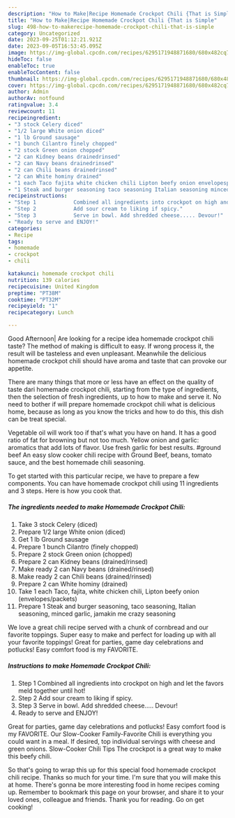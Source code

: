 ```yaml
---
description: "How to Make|Recipe Homemade Crockpot Chili {That is Simple"
title: "How to Make|Recipe Homemade Crockpot Chili {That is Simple"
slug: 498-how-to-makerecipe-homemade-crockpot-chili-that-is-simple
category: Uncategorized
date: 2023-09-25T01:12:21.921Z
date: 2023-09-05T16:53:45.095Z
image: https://img-global.cpcdn.com/recipes/6295171948871680/680x482cq70/homemade-crockpot-chili-recipe-main-photo.jpg
hideToc: false
enableToc: true
enableTocContent: false
thumbnail: https://img-global.cpcdn.com/recipes/6295171948871680/680x482cq70/homemade-crockpot-chili-recipe-main-photo.jpg
cover: https://img-global.cpcdn.com/recipes/6295171948871680/680x482cq70/homemade-crockpot-chili-recipe-main-photo.jpg
author: Admin
authorAv: notfound
ratingvalue: 3.4
reviewcount: 11
recipeingredient:
- "3 stock Celery diced"
- "1/2 large White onion diced"
- "1 lb Ground sausage"
- "1 bunch Cilantro finely chopped"
- "2 stock Green onion chopped"
- "2 can Kidney beans drainedrinsed"
- "2 can Navy beans drainedrinsed"
- "2 can Chili beans drainedrinsed"
- "2 can White hominy drained"
- "1 each Taco fajita white chicken chili Lipton beefy onion envelopespackets"
- "1 Steak and burger seasoning taco seasoning Italian seasoning minced garlic jamakin me crazy seasoning"
recipeinstructions:
- "Step 1            Combined all ingredients into crockpot on high and let the favors meld together until hot!"
- "Step 2            Add sour cream to liking if spicy."
- "Step 3            Serve in bowl. Add shredded cheese..... Devour!"
- "Ready to serve and ENJOY!"
categories:
- Recipe
tags:
- homemade
- crockpot
- chili

katakunci: homemade crockpot chili 
nutrition: 139 calories
recipecuisine: United Kingdom
preptime: "PT38M"
cooktime: "PT32M"
recipeyield: "1"
recipecategory: Lunch

---
```



Good Afternoon| Are looking for a recipe idea homemade crockpot chili taste? The method of making is difficult to easy. If wrong process it, the result will be tasteless and even unpleasant. Meanwhile the delicious homemade crockpot chili should have aroma and taste that can provoke our appetite.






There are many things that more or less have an effect on the quality of taste dari homemade crockpot chili, starting from the type of ingredients, then the selection of fresh ingredients, up to how to make and serve it. No need to bother if will prepare homemade crockpot chili what is delicious home, because as long as you know the tricks and how to do this, this dish can be treat  special.


Vegetable oil will work too if that&#39;s what you have on hand. It has a good ratio of fat for browning but not too much. Yellow onion and garlic: aromatics that add lots of flavor. Use fresh garlic for best results. #ground beef An easy slow cooker chili recipe with Ground Beef, beans, tomato sauce, and the best homemade chili seasoning.


To get started with this particular recipe, we have to prepare a few components. You can have homemade crockpot chili using 11 ingredients and 3 steps. Here is how you cook that.

<!--inarticleads1-->

##### The ingredients needed to make Homemade Crockpot Chili:

1. Take 3 stock Celery (diced)
1. Prepare 1/2 large White onion (diced)
1. Get 1 lb Ground sausage
1. Prepare 1 bunch Cilantro (finely chopped)
1. Prepare 2 stock Green onion (chopped)
1. Prepare 2 can Kidney beans (drained/rinsed)
1. Make ready 2 can Navy beans (drained/rinsed)
1. Make ready 2 can Chili beans (drained/rinsed)
1. Prepare 2 can White hominy (drained)
1. Take 1 each Taco, fajita, white chicken chili, Lipton beefy onion (envelopes/packets)
1. Prepare 1 Steak and burger seasoning, taco seasoning, Italian seasoning, minced garlic, jamakin me crazy seasoning


We love a great chili recipe served with a chunk of cornbread and our favorite toppings. Super easy to make and perfect for loading up with all your favorite toppings! Great for parties, game day celebrations and potlucks! Easy comfort food is my FAVORITE. 

<!--inarticleads2-->

##### Instructions to make Homemade Crockpot Chili:

1. Step 1            Combined all ingredients into crockpot on high and let the favors meld together until hot!
1. Step 2            Add sour cream to liking if spicy.
1. Step 3            Serve in bowl. Add shredded cheese..... Devour!
1. Ready to serve and ENJOY!

Great for parties, game day celebrations and potlucks! Easy comfort food is my FAVORITE. Our Slow-Cooker Family-Favorite Chili is everything you could want in a meal. If desired, top individual servings with cheese and green onions. Slow-Cooker Chili Tips The crockpot is a great way to make this beefy chili. 

So that's going to wrap this up for this special food homemade crockpot chili recipe. Thanks so much for your time. I'm sure that you will make this at home. There's gonna be more interesting food in home recipes coming up. Remember to bookmark this page on your browser, and share it to your loved ones, colleague and friends. Thank you for reading. Go on get cooking!
